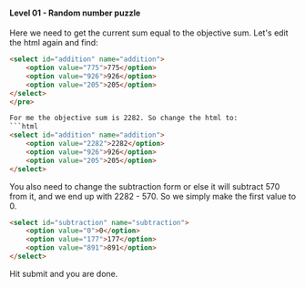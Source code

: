 #### Level 01 - Random number puzzle

Here we need to get the current sum equal to the objective sum. Let's edit the html again and find:
```html
<select id="addition" name="addition">
    <option value="775">775</option>
    <option value="926">926</option>
    <option value="205">205</option>
</select>
</pre>

For me the objective sum is 2282. So change the html to:
```html
<select id="addition" name="addition">
    <option value="2282">2282</option>
    <option value="926">926</option>
    <option value="205">205</option>
</select>
```

You also need to change the subtraction form or else it will subtract 570 from it, and we end up with 2282 - 570. 
So we simply make the first value to 0.
```html
<select id="subtraction" name="subtraction">
    <option value="0">0</option>
    <option value="177">177</option>
    <option value="891">891</option>
</select>
```

Hit submit and you are done.